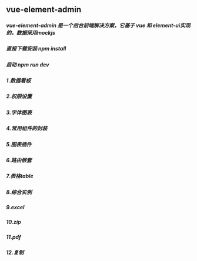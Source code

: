 ## vue-element-admin
##### vue-element-admin 是一个后台前端解决方案，它基于 vue 和 element-ui实现的。数据采用mockjs

##### 直接下载安装 npm install
##### 启动 npm run dev

##### 1.数据看板
##### 2.权限设置
##### 3.字体图表
##### 4.常用组件的封装
##### 5.图表插件
##### 6.路由嵌套
##### 7.表格table
##### 8.综合实例
##### 9.excel
##### 10.zip
##### 11.pdf
##### 12.复制
